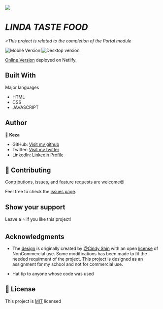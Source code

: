 ![](http://127.0.0.1:5500/)

# *LINDA TASTE FOOD*

 *>This project is related to the completion of the Portal module*




![Mobile Version](mob.png)
![Desktop version](desktop.png)



[Online Version](https://timely-elf-9379c7.netlify.app/about.html) deployed on Netlify.



## Built With

 Major languages
- HTML
- CSS
- JAVASCRIPT



## Author

👤 **Keza**

- GitHub: [Visit my github](https://github.com/keza681)
- Twitter: [Visit my twitter](https://twitter.com/LKeza19)
- LinkedIn: [Linkedin Profile](https://www.linkedin.com/in/linda-keza-a10150218/)



## 🤝 Contributing

Contributions, issues, and feature requests are welcome😉

Feel free to check the [issues page](https://github.com/keza681/LindaFood-Project/issues).

## Show your support

Leave a ⭐️ if you like this project!

## Acknowledgments

- The [design](https://www.behance.net/gallery/29845175/CC-Global-Summit-2015) is originally created by [@Cindy Shin](https://www.behance.net/adagio07) with an open [license](https://creativecommons.org/licenses/by-nc/4.0/) of NonCommercial use. Some modifications has been made to fit the needed requirment of the project. This project is designed as an assignment for my school and not for commercial use.

- Hat tip to anyone whose code was used

## 📝 License

This project is [MIT](./MIT.md) licensed
